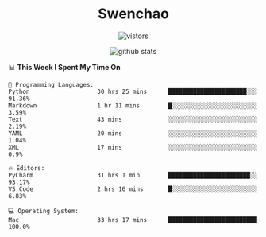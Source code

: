 <h1 align="center">Swenchao</h3>

<p align="center">
  <img src="https://visitor-badge.glitch.me/badge?page_id=Swenchao" alt="vistors" />
</p>

<p align="center">
  <img src="https://github-readme-stats.vercel.app/api?username=Swenchao&count_private=true&show_icons=true&theme=vue-dark&hide_title=true" alt="github stats" />
</p>

<!--START_SECTION:waka-->
📊 **This Week I Spent My Time On** 

```text
💬 Programming Languages: 
Python                   30 hrs 25 mins      ██████████████████████░░░   91.36% 
Markdown                 1 hr 11 mins        █░░░░░░░░░░░░░░░░░░░░░░░░   3.59% 
Text                     43 mins             ░░░░░░░░░░░░░░░░░░░░░░░░░   2.19% 
YAML                     20 mins             ░░░░░░░░░░░░░░░░░░░░░░░░░   1.04% 
XML                      17 mins             ░░░░░░░░░░░░░░░░░░░░░░░░░   0.9%

🔥 Editors: 
PyCharm                  31 hrs 1 min        ███████████████████████░░   93.17% 
VS Code                  2 hrs 16 mins       █░░░░░░░░░░░░░░░░░░░░░░░░   6.83%

💻 Operating System: 
Mac                      33 hrs 17 mins      █████████████████████████   100.0%

```


<!--END_SECTION:waka-->
